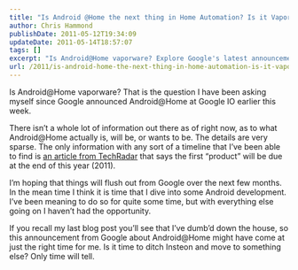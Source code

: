 ```yaml
---
title: "Is Android @Home the next thing in Home Automation? Is it Vaporware?"
author: Chris Hammond
publishDate: 2011-05-12T19:34:09
updateDate: 2011-05-14T18:57:07
tags: []
excerpt: "Is Android@Home vaporware? Explore Google's latest announcement and its potential impact on home automation. Get ready to dive into Android development!"
url: /2011/is-android-home-the-next-thing-in-home-automation-is-it-vaporware  # Use the generated URL with year
---
```

<p>Is Android@Home vaporware? That is the question I have been asking myself since Google announced Android@Home at Google IO earlier this week.</p>  <p>There isn’t a whole lot of information out there as of right now, as to what Android@Home actually is, will be, or wants to be. The details are very sparse. The only information with any sort of a timeline that I’ve been able to find is <a href="https://www.techradar.com/news/digital-home/android-home-what-you-need-to-know-955045" target="_blank">an article from TechRadar</a> that says the first “product” will be due at the end of this year (2011).</p>  <p>I’m hoping that things will flush out from Google over the next few months. In the mean time I think it is time that I dive into some Android development. I’ve been meaning to do so for quite some time, but with everything else going on I haven’t had the opportunity. </p>  <p>If you recall my last blog post you’ll see that I’ve dumb’d down the house, so this announcement from Google about Android@Home might have come at just the right time for me. Is it time to ditch Insteon and move to something else? Only time will tell.</p>

